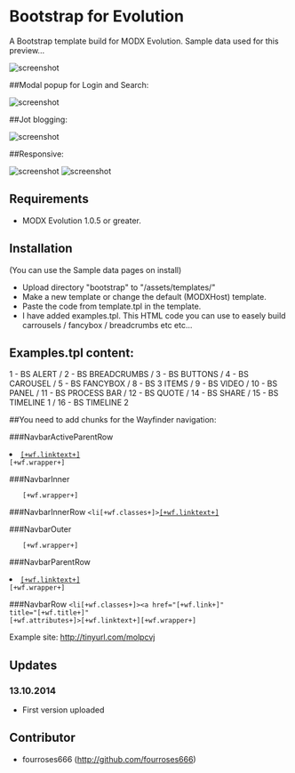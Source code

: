Bootstrap for Evolution
===========================

A Bootstrap template build for MODX Evolution.
Sample data used for this preview...

![screenshot](https://raw.github.com/fourroses666/bootstrap-template/master/screendump01.jpg)

##Modal popup for Login and Search:

![screenshot](https://raw.github.com/fourroses666/bootstrap-template/master/screendump00.jpg)

##Jot blogging:

![screenshot](https://raw.github.com/fourroses666/bootstrap-template/master/screendump02.jpg)

##Responsive:

![screenshot](https://raw.github.com/fourroses666/bootstrap-template/master/screendump03.jpg)
![screenshot](https://raw.github.com/fourroses666/bootstrap-template/master/screendump04.jpg)

## Requirements

 * MODX Evolution 1.0.5 or greater.

## Installation

 (You can use the Sample data pages on install)
 * Upload directory "bootstrap" to "/assets/templates/"
 * Make a new template or change the default (MODXHost) template.
 * Paste the code from template.tpl in the template.
 * I have added examples.tpl. This HTML code you can use to easely build carrousels / fancybox / breadcrumbs etc etc...
 
## Examples.tpl content:
1 - BS ALERT / 2 - BS BREADCRUMBS / 3 - BS BUTTONS / 4 - BS CAROUSEL / 5 - BS FANCYBOX / 8 - BS 3 ITEMS / 9 - BS VIDEO / 10 - BS PANEL / 11 - BS PROCESS BAR / 12 - BS QUOTE / 14 - BS SHARE / 15 - BS TIMELINE 1 / 16 - BS TIMELINE 2

##You need to add chunks for the Wayfinder navigation:

###NavbarActiveParentRow
<code><li class="dropdown active"><a class="dropdown-toggle" data-toggle="dropdown" href="#" title="[+wf.title+]">[+wf.linktext+] <b class="caret"></b></a>[+wf.wrapper+]</li></code>

###NavbarInner
<code><ul class="dropdown-menu">[+wf.wrapper+]</ul></code>

###NavbarInnerRow
<code><li[+wf.classes+]><a href="[+wf.link+]">[+wf.linktext+]</a></li></code>

###NavbarOuter
<code><ul class="nav navbar-nav">[+wf.wrapper+]</ul></code>

###NavbarParentRow
<code><li class="dropdown"><a class="dropdown-toggle" data-toggle="dropdown" href="#" title="[+wf.title+]">[+wf.linktext+] <b class="caret"></b></a>[+wf.wrapper+]</li></code>

###NavbarRow
<code><li[+wf.classes+]><a href="[+wf.link+]" title="[+wf.title+]" [+wf.attributes+]>[+wf.linktext+]</a>[+wf.wrapper+]</li></code>


Example site: http://tinyurl.com/molpcvj
 
## Updates
 
### 13.10.2014

 * First version uploaded

## Contributor

 * fourroses666 (http://github.com/fourroses666)
